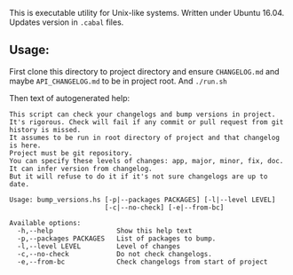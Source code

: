 This is executable utility for Unix-like systems. Written under Ubuntu 16.04.
Updates version in `.cabal` files.

## Usage:

First clone this directory to project directory and ensure `CHANGELOG.md` and maybe `API_CHANGELOG.md` to be in project root.
And `./run.sh`

Then text of autogenerated help:

```
This script can check your changelogs and bump versions in project.
It's rigorous. Check will fail if any commit or pull request from git history is missed.
It assumes to be run in root directory of project and that changelog is here.
Project must be git repository.
You can specify these levels of changes: app, major, minor, fix, doc.
It can infer version from changelog.
But it will refuse to do it if it's not sure changelogs are up to date.

Usage: bump_versions.hs [-p|--packages PACKAGES] [-l|--level LEVEL]
                        [-c|--no-check] [-e|--from-bc]

Available options:
  -h,--help                Show this help text
  -p,--packages PACKAGES   List of packages to bump.
  -l,--level LEVEL         Level of changes
  -c,--no-check            Do not check changelogs.
  -e,--from-bc             Check changelogs from start of project
```
